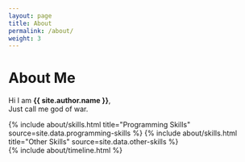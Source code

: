 ```yaml
---
layout: page
title: About
permalink: /about/
weight: 3
---
```


# **About Me**

Hi I am **{{ site.author.name }}**,<br>
Just call me god of war.

<div class="row">
{% include about/skills.html title="Programming Skills" source=site.data.programming-skills %}
{% include about/skills.html title="Other Skills" source=site.data.other-skills %}
</div>

<div class="row">
{% include about/timeline.html %}
</div>
